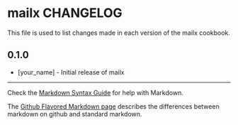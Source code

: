 # mailx CHANGELOG

This file is used to list changes made in each version of the mailx cookbook.

## 0.1.0
- [your_name] - Initial release of mailx

- - -
Check the [Markdown Syntax Guide](http://daringfireball.net/projects/markdown/syntax) for help with Markdown.

The [Github Flavored Markdown page](http://github.github.com/github-flavored-markdown/) describes the differences between markdown on github and standard markdown.
